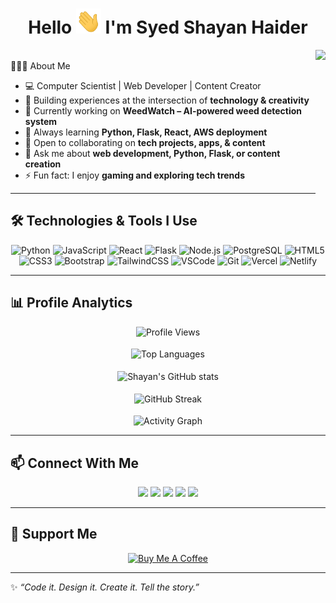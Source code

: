 <h1 align="center">Hello <img src="https://raw.githubusercontent.com/ABSphreak/ABSphreak/master/gifs/Hi.gif" width="40px" height="40px"> I'm Syed Shayan Haider</h1>

<div align="center">
<img src="https://media.giphy.com/media/3o7abB06u9bNzA8lu8/giphy.gif" height="280px" align="right" />
</div>

<br/>
👨🏻‍💻 About Me



- 💻 Computer Scientist | Web Developer | Content Creator  
- 🌟 Building experiences at the intersection of **technology & creativity**  
- 🚀 Currently working on **WeedWatch – AI-powered weed detection system**  
- 🌱 Always learning **Python, Flask, React, AWS deployment**  
- 👯 Open to collaborating on **tech projects, apps, & content**  
- 💬 Ask me about **web development, Python, Flask, or content creation**  
- ⚡ Fun fact: I enjoy **gaming and exploring tech trends**

---


## 🛠️ Technologies & Tools I Use

<p align="center">
<img alt="Python" src="https://img.shields.io/badge/Python-14354C?style=for-the-badge&logo=python&logoColor=white" height="30px"/>
<img alt="JavaScript" src="https://img.shields.io/badge/JavaScript-323330?style=for-the-badge&logo=javascript&logoColor=F7DF1E" height="30px"/>
<img alt="React" src="https://img.shields.io/badge/React-20232A?style=for-the-badge&logo=react&logoColor=61DAFB" height="30px"/>
<img alt="Flask" src="https://img.shields.io/badge/Flask-000000?style=for-the-badge&logo=flask&logoColor=white" height="30px"/>
<img alt="Node.js" src="https://img.shields.io/badge/Node.js-43853D?style=for-the-badge&logo=node.js&logoColor=white" height="30px"/>
<img alt="PostgreSQL" src="https://img.shields.io/badge/PostgreSQL-316192?style=for-the-badge&logo=postgresql&logoColor=white" height="30px"/>
<img alt="HTML5" src="https://img.shields.io/badge/HTML5-E34F26?style=for-the-badge&logo=html5&logoColor=white" height="30px"/>
<img alt="CSS3" src="https://img.shields.io/badge/CSS3-1572B6?style=for-the-badge&logo=css3&logoColor=white" height="30px"/>
<img alt="Bootstrap" src="https://img.shields.io/badge/Bootstrap-563D7C?style=for-the-badge&logo=bootstrap&logoColor=white" height="30px"/>
<img alt="TailwindCSS" src="https://img.shields.io/badge/Tailwind_CSS-38B2AC?style=for-the-badge&logo=tailwind-css&logoColor=white" height="30px"/>
<img alt="VSCode" src="https://img.shields.io/badge/VSCode-007ACC?style=for-the-badge&logo=visual-studio-code&logoColor=white" height="30px"/>
<img alt="Git" src="https://img.shields.io/badge/Git-F05032?style=for-the-badge&logo=git&logoColor=white" height="30px"/>
<img alt="Vercel" src="https://img.shields.io/badge/Vercel-000000?style=for-the-badge&logo=vercel&logoColor=white" height="30px"/>
<img alt="Netlify" src="https://img.shields.io/badge/Netlify-00C7B7?style=for-the-badge&logo=netlify&logoColor=white" height="30px"/>
</p>

---

## 📊 Profile Analytics

<div align="center">
  <img src="https://komarev.com/ghpvc/?username=shayan-qazmi&color=blue&style=flat&label=Profile+Views" alt="Profile Views" />  
  <br/><br/>
    <img align="center" src="https://github-readme-stats.vercel.app/api/top-langs/?username=shayan-qazmi&layout=compact&theme=tokyonight" alt="Top Languages" />
  <br/><br/>
  <img align="center" src="https://github-readme-stats.vercel.app/api?username=shayan-qazmi&show_icons=true&theme=tokyonight" alt="Shayan's GitHub stats" />
  <br/><br/>
  <img align="center" src="https://github-readme-streak-stats.herokuapp.com/?user=shayan-qazmi&theme=tokyonight" alt="GitHub Streak" />
  <br/><br/>
  <img align="center" src="https://github-readme-activity-graph.vercel.app/graph?username=shayan-qazmi&theme=tokyo-night" alt="Activity Graph" />
</div>

---

## 📫 Connect With Me

<p align="center">
  <a href="https://www.linkedin.com/in/syed-shayan-haider/" target="_blank"><img src="https://img.shields.io/badge/LinkedIn-0A66C2?style=for-the-badge&logo=linkedin&logoColor=white&labelColor=0A66C2" height="40px" /></a>
  <a href="https://github.com/shayan-qazmi" target="_blank"><img src="https://img.shields.io/badge/GitHub-171515?style=for-the-badge&logo=github&logoColor=white&labelColor=171515" height="40px" /></a>
  <a href="https://syedshayanhaiderportfolio.netlify.app/" target="_blank"><img src="https://img.shields.io/badge/Portfolio-000000?style=for-the-badge&logo=firefox&logoColor=white&labelColor=000000" height="40px" /></a>
  <a href="https://instagram.com/shayanqazmi" target="_blank"><img src="https://img.shields.io/badge/Instagram-E4405F?style=for-the-badge&logo=instagram&logoColor=white&labelColor=E4405F" height="40px" /></a>
  <a href="mailto:shayanhaiderqazmi@gmail.com" target="_blank"><img src="https://img.shields.io/badge/Email-D14836?style=for-the-badge&logo=gmail&logoColor=white&labelColor=D14836" height="40px" /></a>
</p>

---

## 🤝 Support Me

<p align="center">
<a href="https://www.buymeacoffee.com/shayanqazmi" target="_blank"><img src="https://cdn.buymeacoffee.com/buttons/v2/default-violet.png" alt="Buy Me A Coffee" height="60px" width="220px" /></a>
</p>

---

✨ *“Code it. Design it. Create it. Tell the story.”*
